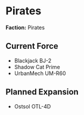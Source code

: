 # Pirates
**Faction:** Pirates
## Current Force
- Blackjack BJ-2
- Shadow Cat Prime
- UrbanMech UM-R60
## Planned Expansion
- Ostsol OTL-4D
